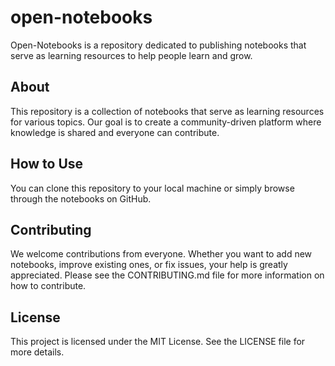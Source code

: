 # open-notebooks

Open-Notebooks is a repository dedicated to publishing notebooks that serve as learning resources to help people learn and grow.

## About

This repository is a collection of notebooks that serve as learning resources for various topics. Our goal is to create a community-driven platform where knowledge is shared and everyone can contribute.

## How to Use

You can clone this repository to your local machine or simply browse through the notebooks on GitHub.

## Contributing

We welcome contributions from everyone. Whether you want to add new notebooks, improve existing ones, or fix issues, your help is greatly appreciated. Please see the CONTRIBUTING.md file for more information on how to contribute.

## License

This project is licensed under the MIT License. See the LICENSE file for more details.
